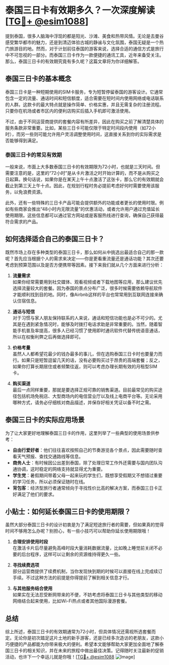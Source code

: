 # 泰国三日卡有效期多久？一次深度解读[[TG💪+ @esim1088](https://t.me/s/esim1088)]

提到泰国，很多人脑海中浮现的都是阳光、沙滩、美食和热带风情。无论是去曼谷感受繁华都市的魅力，还是到清迈体验古城的静谧与文化氛围，泰国无疑是一个热门旅游目的地。然而，对于计划前往泰国的游客来说，选择合适的通信方式是旅行中不可忽视的一部分。而泰国三日卡作为一款便捷的通讯工具，近年来备受关注。那么，泰国三日卡的有效期究竟有多久呢？这篇文章将为你详细解答。

## 泰国三日卡的基本概念

泰国三日卡是一种短期使用的SIM卡服务，专为短暂停留泰国的游客设计。它通常包含一定的流量、通话时间和短信额度，适合需要在短时间内使用网络或电话联系的人群。这款卡的最大特点就是操作简单、价格实惠，并且无需复杂的注册流程。只要你在机场或者市区内的便利店购买后插入手机即可激活使用。

不过，由于不同运营商提供的套餐内容有所差异，因此在购买之前了解清楚具体的服务条款非常重要。比如，某些三日卡可能仅限于特定时间段内使用（如72小时），而另一些则可能允许用户灵活调整使用时间，这直接关系到你的实际需求是否能够得到满足。

### 泰国三日卡的常见有效期

一般来说，市面上大多数泰国三日卡的有效期限为72小时，也就是三天时间。但需要注意的是，这里的“72小时”是从卡片激活之时开始计算的，而不是从购买之日起算。换句话说，如果你是在某天上午十点激活了这张卡，那么它的有效期就会截止到第三天上午十点。因此，在规划行程时务必提前考虑好何时需要使用该服务，以免浪费资源。

此外，还有一些特殊的三日卡产品可能会提供额外的功能或者更长的使用时限。例如有些商家会推出“48小时内无限流量”的优惠活动，或者允许用户通过充值延长使用期限。这些信息都可以通过官方网站或是客服热线进行查询，确保自己获得最符合需求的产品。

## 如何选择适合自己的泰国三日卡？

既然市场上存在多种类型的泰国三日卡，那么如何从中挑选出最适合自己的那一款呢？首先应当根据个人的需求来决定——你是更看重流量还是通话功能？其次还要考虑到预算范围以及是否方便携带等因素。接下来我们就从几个方面来进行分析：

1. **流量需求**  
   如果你经常需要用到社交媒体、观看视频或者下载地图等应用，那么建议优先选择流量较大的套餐。因为泰国的景点分布广泛，很多时候需要依赖导航软件才能顺利找到目的地。同时，像Airbnb这样的平台也常常用到互联网连接来确认住宿信息。

2. **通话与短信**  
   对于习惯与家人朋友保持联系的人来说，通话和短信功能也是必不可少的。尤其是在遇到紧急情况时，能够及时拨打电话求助是非常重要的。当然，随着智能手机普及率提高，很多人已经习惯了使用即时通讯软件代替传统语音通话，所以在权衡利弊之后再做选择即可。

3. **价格考量**  
   虽然人人都希望花最少的钱办最多的事儿，但在选购泰国三日卡时也要量力而行。如果只是短暂逗留几天的话，没有必要购买过于昂贵的高端套餐；反之，如果你打算长期居住或者频繁往返，则可以考虑办理长期有效的月租型SIM卡。

4. **购买渠道**  
   最后一点同样重要，那就是要选择正规可靠的销售渠道。目前最常见的购买途径包括机场免税店、大型商场内的电信营业厅以及线上电商平台等。无论采用哪种方式，请务必仔细核对商品描述，并保存好相关凭证以备不时之需。

## 泰国三日卡的实际应用场景

为了让大家更好地理解泰国三日卡的作用，这里列举了一些典型的使用场景供参考：

- **自由行爱好者**：他们往往喜欢按照自己的节奏游览各个景点，因此需要随时查看天气预报、查找交通路线等信息。
- **商务人士**：有时候因公出差到泰国，除了处理日常工作外还需要与国内团队沟通协调，这时稳定的网络支持就显得尤为重要。
- **学生党**：暑假期间带着父母一起来玩的学生们，既想享受假期又不想错过重要的学习任务，所以必须保证随时在线。
- **背包客**：经济型旅行者通常倾向于寻找性价比高的解决方案，而泰国三日卡正好满足了他们的要求。

## 小贴士：如何延长泰国三日卡的使用期限？

虽然大部分泰国三日卡的设计初衷是为了满足短途旅行者的需要，但如果真的觉得时间不够用怎么办呢？别担心，有一些小技巧可以帮助你延长使用期限哦！

1. **合理安排使用时段**  
   在激活卡片后尽量避免高峰时段大量消耗数据流量，比如晚上睡觉前关闭不必要的后台程序，这样可以让剩余的资源维持得更久一些。

2. **寻找续费选项**  
   部分运营商提供了续费机制，当你发现快到期的时候可以直接在线上完成续订手续。不过这种方法的前提是你得提前了解到相关信息才行。

3. **与其他服务结合使用**  
   如果实在无法忍受断网带来的不便，不妨考虑将泰国三日卡与其他类型的移动网络结合起来使用，比如Wi-Fi热点或者其他国际漫游套餐。

## 总结

综上所述，泰国三日卡的有效期通常为72小时，但具体情况还需视所选套餐而定。无论你是初次踏足这片土地的新手游客，还是已经多次造访的老朋友，这款小巧便捷的产品都能为你带来极大的便利。希望本文能够帮助大家更加全面地了解泰国三日卡的相关知识，并在未来的旅程中做出最佳决策。记得随时关注最新的促销活动，也许下一个幸运儿就是你哦！[[TG💪+ @esim1088](https://t.me/s/esim1088) ![Image](https://i.postimg.cc/4NQfJmqS/Snipaste-2025-05-13-00-14-12.png)]